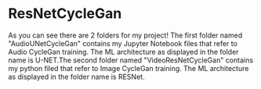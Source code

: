 # ResNetCycleGan

As you can see there are 2 folders for my project! The first folder named "AudioUNetCycleGan" contains my Jupyter Notebook files that refer to Audio CycleGan training. The ML architecture as displayed in the folder name is U-NET.The second folder named "VideoResNetCycleGan" contains my python filed that refer to Image CycleGan training. The ML architecture as displayed in the folder name is RESNet.
